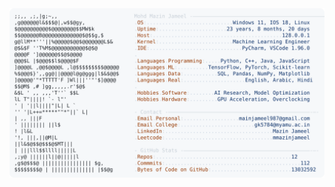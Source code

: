 <picture>
  <source srcset="https://raw.githubusercontent.com/mmazinjameel/mmazinjameel/main/dark_mode.svg?v=1753413775" media="(prefers-color-scheme: dark)">
  <img src="https://raw.githubusercontent.com/mmazinjameel/mmazinjameel/main/light_mode.svg?v=1753413775">
</picture>
